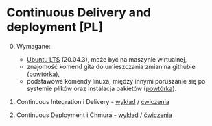 # Continuous Delivery and deployment [PL]

0. Wymagane:

   - [Ubuntu LTS](https://wiki.ubuntu.com/Releases) (20.04.3), może być na maszynie wirtualnej,
   - znajomość komend gita do umieszczania zmian na githubie ([powtórka](https://github.com/wojciech11/se_software_build_automation_tools/blob/master/01_exercise/README_pl.md)),
   - podstawowe komendy linuxa, między innymi poruszanie się po systemie plików oraz instalacja pakietów ([powtórka](https://github.com/wojciech11/se_software_build_automation_tools/blob/master/00_intro/README_pl.md)).

1. Continuous Integration i Delivery - [wykład](01/slides/index.pdf) / [ćwiczenia](01/README.md)

2. Continuous Deployment i Chmura - [wykład](02/slides/index.pdf) / [ćwiczenia](02/README.md)
